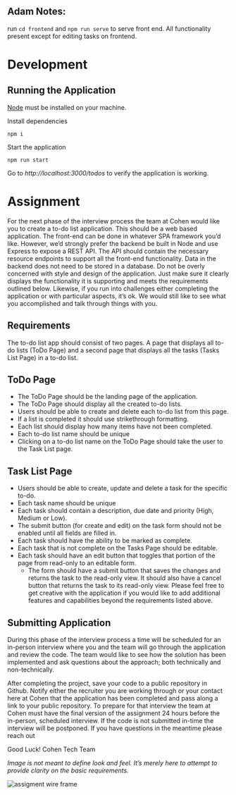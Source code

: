 
## Adam Notes: 
run `cd frontend` and `npm run serve` to serve front end. All functionality present except for editing tasks on frontend.

# Development
## Running the Application

[Node](https://nodejs.org/en/) must be installed on your machine.

Install dependencies

```npm i```

Start the application 

```npm run start```

Go to *http://localhost:3000/todos* to verify the application is working. 

# Assignment

For the next phase of the interview process the team at Cohen would like you to create a to-do list application. This should be a web based application. The front-end can be done in whatever SPA framework you’d like. However, we’d strongly prefer the backend be built in Node and use Express to expose a REST API. The API should contain the necessary resource endpoints to support all the front-end functionality.  Data in the backend does not need to be stored in a database. 
Do not be overly concerned with style and design of the application. Just make sure it clearly displays the functionality it is supporting and meets the requirements outlined below.   Likewise, if you run into challenges either completing the application or with particular aspects, it’s ok.  We would still like to see what you accomplished and talk through things with you.

## Requirements
The to-do list app should consist of two pages. A page that displays all to-do lists (ToDo Page) and a second page that displays all the tasks (Tasks List Page) in a to-do list. 

## ToDo Page
* The ToDo Page should be the landing page of the application.
* The ToDo Page should display all the created to-do lists. 
* Users should be able to create and delete each to-do list from this page. 
* If a list is completed it should use strikethrough formatting. 
* Each list should display how many items have not been completed.
* Each to-do list name should be unique
* Clicking on a to-do list name on the ToDo Page should take the user to the Task List page.

## Task List Page
* Users should be able to create, update and delete a task for the specific to-do. 
* Each task name should be unique
* Each task should contain a description, due date and priority (High, Medium or Low). 
* The submit button (for create and edit) on the task form should not be enabled until all fields are filled in.
* Each task should have the ability to be marked as complete.
* Each task that is not complete on the Tasks Page should be editable. 
* Each task should have an edit button that toggles that portion of the page from read-only to an editable form. 
  * The form should have a submit button that saves the changes and returns the task to the read-only view. It should also have a cancel button that returns the task to its read-only view.
Please feel free to get creative with the application if you would like to add additional features and capabilities beyond the requirements listed above.  

## Submitting Application 
During this phase of the interview process a time will be scheduled for an in-person interview where you and the team will go through the application and review the code. The team would like to see how the solution has been implemented and ask questions about the approach; both technically and non-technically.
                                                                                                                                 
After completing the project, save your code to a public repository in Github. Notify either the recruiter you are working through or your contact here at Cohen that the application has been completed and pass along a link to your public repository. To prepare for that interview the team at Cohen must have the final version of the assignment 24 hours before the in-person, scheduled interview. If the code is not submitted in-time the interview will be postponed. If you have questions in the meantime please reach out

Good Luck!
Cohen Tech Team

*Image is not meant to define look and feel.  It’s merely here to attempt to provide clarity on the basic requirements.*

![assigment wire frame](../../blob/master/images/assignment-wire-frame.jpg?raw=true)
